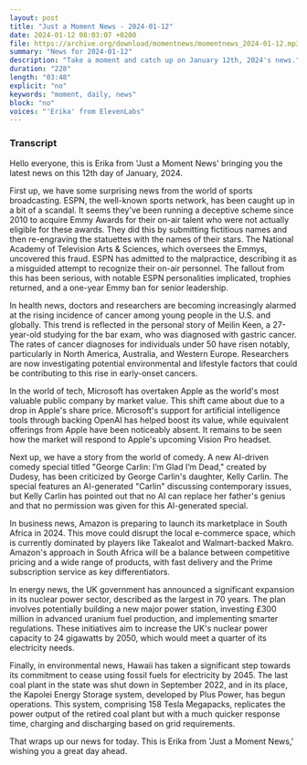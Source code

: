 ```yaml
---
layout: post
title: "Just a Moment News - 2024-01-12"
date: 2024-01-12 08:03:07 +0200
file: https://archive.org/download/momentnews/momentnews_2024-01-12.mp3
summary: "News for 2024-01-12"
description: "Take a moment and catch up on January 12th, 2024's news."
duration: "228"
length: "03:48"
explicit: "no"
keywords: "moment, daily, news"
block: "no"
voices: "'Erika' from ElevenLabs"
---
```


### Transcript

Hello everyone, this is Erika from 'Just a Moment News' bringing you the latest news on this 12th day of January, 2024.

First up, we have some surprising news from the world of sports broadcasting. ESPN, the well-known sports network, has been caught up in a bit of a scandal. It seems they've been running a deceptive scheme since 2010 to acquire Emmy Awards for their on-air talent who were not actually eligible for these awards. They did this by submitting fictitious names and then re-engraving the statuettes with the names of their stars. The National Academy of Television Arts & Sciences, which oversees the Emmys, uncovered this fraud. ESPN has admitted to the malpractice, describing it as a misguided attempt to recognize their on-air personnel. The fallout from this has been serious, with notable ESPN personalities implicated, trophies returned, and a one-year Emmy ban for senior leadership.

In health news, doctors and researchers are becoming increasingly alarmed at the rising incidence of cancer among young people in the U.S. and globally. This trend is reflected in the personal story of Meilin Keen, a 27-year-old studying for the bar exam, who was diagnosed with gastric cancer. The rates of cancer diagnoses for individuals under 50 have risen notably, particularly in North America, Australia, and Western Europe. Researchers are now investigating potential environmental and lifestyle factors that could be contributing to this rise in early-onset cancers.

In the world of tech, Microsoft has overtaken Apple as the world's most valuable public company by market value. This shift came about due to a drop in Apple's share price. Microsoft's support for artificial intelligence tools through backing OpenAI has helped boost its value, while equivalent offerings from Apple have been noticeably absent. It remains to be seen how the market will respond to Apple's upcoming Vision Pro headset.

Next up, we have a story from the world of comedy. A new AI-driven comedy special titled "George Carlin: I’m Glad I’m Dead," created by Dudesy, has been criticized by George Carlin's daughter, Kelly Carlin. The special features an AI-generated "Carlin" discussing contemporary issues, but Kelly Carlin has pointed out that no AI can replace her father's genius and that no permission was given for this AI-generated special.

In business news, Amazon is preparing to launch its marketplace in South Africa in 2024. This move could disrupt the local e-commerce space, which is currently dominated by players like Takealot and Walmart-backed Makro. Amazon's approach in South Africa will be a balance between competitive pricing and a wide range of products, with fast delivery and the Prime subscription service as key differentiators.

In energy news, the UK government has announced a significant expansion in its nuclear power sector, described as the largest in 70 years. The plan involves potentially building a new major power station, investing £300 million in advanced uranium fuel production, and implementing smarter regulations. These initiatives aim to increase the UK's nuclear power capacity to 24 gigawatts by 2050, which would meet a quarter of its electricity needs.

Finally, in environmental news, Hawaii has taken a significant step towards its commitment to cease using fossil fuels for electricity by 2045. The last coal plant in the state was shut down in September 2022, and in its place, the Kapolei Energy Storage system, developed by Plus Power, has begun operations. This system, comprising 158 Tesla Megapacks, replicates the power output of the retired coal plant but with a much quicker response time, charging and discharging based on grid requirements.

That wraps up our news for today. This is Erika from 'Just a Moment News,' wishing you a great day ahead.
